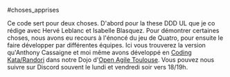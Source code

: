 #choses_apprises

Ce code sert pour deux choses.
D'abord pour la these DDD UL que je co rédige avec Hervé Leblanc et Isabelle Blasquez.
Pour démontrer certaines choses, nous avons eu recours à l'énoncé du jeu de Quatro, pour ensuite le faire développer par différentes équipes.
Ici vous trouverez la version qu'Anthony Cassaigne et moi même avons développé en [Coding Kata/Randori](https://codingdojo.org/practices/RandoriKata/)
dans notre Dojo d'[Open Agile Toulouse](https://discord.gg/BFE5W8g3).
Vous pouvez nous suivre sur Discord souvent le lundi et vendredi soir vers 18/19h.


##
